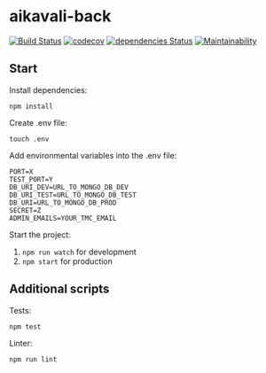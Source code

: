 # aikavali-back
[![Build Status](https://travis-ci.org/ohtu-aikavali2/aikavali2-back.svg?branch=master)](https://travis-ci.org/ohtu-aikavali2/aikavali2-back)
[![codecov](https://codecov.io/gh/ohtu-aikavali2/aikavali2-back/branch/master/graph/badge.svg)](https://codecov.io/gh/ohtu-aikavali2/aikavali2-back)
[![dependencies Status](https://david-dm.org/ohtu-aikavali2/aikavali-back/status.svg)](https://david-dm.org/ohtu-aikavali2/aikavali2-back)
[![Maintainability](https://api.codeclimate.com/v1/badges/a99a88d28ad37a79dbf6/maintainability)](https://codeclimate.com/github/ohtu-aikavali2/aikavali2-back/maintainability)

## Start  
Install dependencies:

```npm install```

Create .env file:

```touch .env```

Add environmental variables into the .env file:

```
PORT=X
TEST_PORT=Y
DB_URI_DEV=URL_TO_MONGO_DB_DEV
DB_URI_TEST=URL_TO_MONGO_DB_TEST
DB_URI=URL_TO_MONGO_DB_PROD
SECRET=Z
ADMIN_EMAILS=YOUR_TMC_EMAIL
```

Start the project:

1. ```npm run watch``` for development
2. ```npm start``` for production

## Additional scripts
Tests:

```npm test```

Linter:

```npm run lint```
